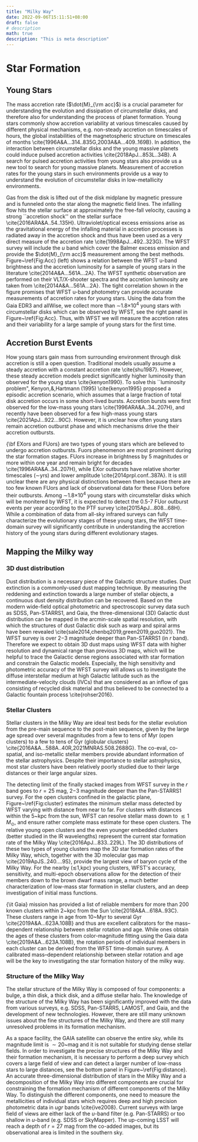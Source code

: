 ```yaml
---
title: "Milky Way"
date: 2022-09-06T15:11:51+08:00
draft: false
# description
math: true
description: "This is meta description"
---
```



# Star Formation

## Young Stars

The mass accretion rate ($\dot{M}_{\rm acc}$) is a crucial parameter for understanding the evolution and dissipation of circumstellar disks, and therefore also for understanding the process of planet formation. Young stars commonly show accretion variability at various timescales caused by different physical mechanisms, e.g. non-steady accretion on timescales of hours, the global instabilities of the magnetospheric structure on timescales of months \cite{1996A&A...314..835G,2003A&A...409..169B}. In addition, the interaction between circumstellar disks and the  young massive planets could induce pulsed accretion activities \cite{2018ApJ...853L..34B}. A search for pulsed accretion activities from young stars also provide us a new tool to search for young massive planets.  Measurement of accretion rates for the young stars in such environments provide us a way to understand the evolution of circumstellar disks in low-metallicity environments.



Gas from the disk is lifted out of the disk midplane by magnetic pressure and is funneled onto the star along the magnetic field lines. The infalling flow hits the stellar surface at approximately the free-fall velocity, causing a strong ``accretion shock'' on the stellar surface \cite{2016ARA&A..54..135H}. Ultraviolet/optical excess emissions arise as the gravitational energy of the infalling material in  accretion processes is radiated away in the accretion shock and thus have been used as a very direct measure of the accretion rate \cite{1998ApJ...492..323G}. The WFST survey will include the $u$ band which cover the Balmer excess emission and provide the $\dot{M}_{\rm acc}$ measurement among the best methods. Figure~\ref{Fig:Acc} (left) shows a relation between the WFST u-band brightness and the accretion luminosity for a sample of young stars in the literature \cite{2014A&A...561A...2A}. The WFST synthetic observation are performed on their VLT/X-shooter spectra and the accretion luminosity are taken from \cite{2014A&A...561A...2A}. The tight correlation shown in the figure promises that WFST u-band photometry can provide accurate measurements of accretion rates for young stars.  Using the data from the Gaia EDR3 and allWise, we collect more than $\sim$1.8$\times$10$^{4}$ young stars with circumstellar disks which can be observed by WFST, see the right panel in Figure~\ref{Fig:Acc}. Thus, with WFST we will measure the accretion rates and their variability for a large sample of young stars for the first time.


## Accretion Burst Events

How young stars gain mass from surrounding environment through disk accretion is still a open question. Traditional models usually assume a steady accretion with a constant accretion rate \cite{shu1987}. However, these steady accretion models predict significantly higher luminosity than observed for the young stars \cite{kenyon1990}. To solve this ``luminosity problem", Kenyon\,\&\,Hartmann (1995) \cite{kenyon1995} proposed a episodic accretion scenario, which assumes that a large fraction of total disk accretion occurs in some short-lived bursts. Accretion bursts were first observed for the low-mass young stars \cite{1996ARA&A..34..207H}, and recently have been observed for a few high-mass young stars \cite{2021ApJ...922...90C}. However, it is unclear how often young stars remain accretion outburst phase and which mechanisms drive the their accretion outbursts. 

{\bf EXors and FUors} are two types of young stars which are believed to undergo accretion outbursts. Fuors phenomenon are most prominent during the star formation stages. FUors increase in brightness by 5 magnitudes or more within one year and remain bright for decades \cite{1996ARA&A..34..207H}, while EXor outbursts have relative shorter timescales ($\sim$yrs) and lower amplitude \cite{2014prpl.conf..387A}. It is still unclear there are any physical distinctions between them because there are too few known FUors and lack of observational data for these FUors before their outbursts. Among $\sim$1.8$\times$10$^{4}$ young stars with circumstellar disks which will be monitered by WFST, it is expected to detect the 0.5-7 FUor outburst events per year according to the PTF survey \cite{2015ApJ...808...68H}. While a combination of data from all-sky infrared surveys can fully characterize the evolutionary stages of these young stars, the WFST time-domain survey will significantly contribute in understanding the accretion history of the young stars during different evolutionary stages. 


## Mapping the Milky way

### 3D dust distribution

Dust distribution is a necessary piece of the Galactic structure studies. Dust extinction is a commonly-used dust mapping technique. By measuring the reddening and extinction towards a large number of stellar objects, a continuous dust density distribution can be recovered. Based on the modern wide-field optical photometric and spectroscopic survey data such as SDSS, Pan-STARRS1, and Gaia, the three-dimensional (3D) Galactic dust distribution can be mapped in the arcmin-scale spatial resolution, with which the structures of dust Galactic disk such as warp and spiral arms have been revealed \cite{sale2014,chenbq2019,green2019,guo2021}. The WFST survey is over 2$-$3 magnitude deeper than Pan-STARRS1 (in $r$ band). Therefore we expect to obtain 3D dust maps using WFST data with higher resolution and dynamical range than previous 3D maps, which will be helpful to trace the Galactic dense regions associated with star formation and constrain the Galactic models. Especially, the high sensitivity  and photometric accuracy of the WFST survey will allows us to investigate the diffuse interstellar medium at high Galactic latitude such as the intermediate-velocity clouds (IVCs) that are considered as an inflow of gas consisting of recycled disk material and thus believed to be connected to a Galactic fountain process \cite{rohser2016}.

### Stellar Clusters

Stellar clusters in the Milky Way are ideal test beds for the stellar evolution from the pre-main sequence to the post-main sequence, given by the large age spread over several magnitudes from a few to tens of Myr (open clusters) to a few to tens of Gyr (globular clusters) \cite{2016A&A...588A..40R,2021MNRAS.508.2688G}. The co-eval, co-spatial, and iso-metallic stellar members provide abundant information of the stellar astrophysics. Despite their importance to stellar astrophysics, most star clusters have been relatively poorly studied due to their large distances or their large angular sizes. 



The detecting limit of the finally stacked images from WFST survey in the $r$ band goes to $r=25$ mag, 2$-$3 magnitude deeper than the Pan-STARRS1 survey. For the open clusters confined in the galactic plane, Figure~\ref{Fig:cluster} estimates the minimum stellar mass detected by WFST varying with distance from near to far. For clusters with distances within the 5~kpc from the sun, WFST can resolve stellar mass down to $\lesssim1\,M_\odot$, and ensure rather complete mass estimate for these open clusters. The relative young open clusters and the even younger embedded clusters (better studied in the IR wavelengths) represent the current star formation rate of the Milky Way \cite{2016ApJ...833..229L}. The 3D distributions of these two types of young clusters map the 3D star formation rates of the Milky Way, which, together with the 3D molecular gas map \cite{2019ApJS..240....9S}, provide the largest view of baryon cycle of the Milky Way. For the nearby ($\lesssim$1\,kpc) young clusters, WFST's accuracy, sensitivity, and multi-epoch observations allow for the detection of their members down to the brown dwarf mass range, a much better characterization of low-mass star formation in stellar clusters, and an deep investigation of initial mass functions. 

{\it Gaia} mission has provided a list of reliable members for more than 200  known clusters within 2~kpc from the Sun \cite{2018A&A...618A..93C}. These clusters range in age from 10~Myr to several Gyr \cite{2019A&A...623A.108B} and thus are excellent calibrators for the mass–dependent relationship between stellar rotation and age. While ones obtain the ages of these clusters from color-magnitude fitting using the Gaia data \cite{2019A&A...623A.108B}, the rotation periods of individual members in each cluster can be derived from the WFST time-domain survey. A calibrated mass–dependent relationship between stellar rotation and age will be the key to investigating the star formation history of the milky way. 




### Structure of the Milky Way

The stellar structure of the Milky Way is composed of four components: a bulge, a thin disk, a thick disk, and a diffuse stellar halo. The knowledge of the structure of the Milky Way has been significantly improved with the data from various surveys, e.g. SDSS, Pan-STARRS, LAMOST, and Gaia, and  the development of new technologies. However, there are still many unknown issues about the fine structures of the Milky Way, and there are still many unresolved problems in its formation mechanism.  


As a space facility, the GAIA satellite can observe the entire sky, while its magnitude limit is $\sim20$~mag and it is not suitable for studying dense stellar fields. In order to investigate the precise structures of the Milky Way and their formation mechanism, it is necessary to perform a deep survey which covers a large field of view and can detect a larger number of low-mass stars to large distances, see the bottom panel in Figure~\ref{Fig:distance}. An accurate three-dimensional distribution of stars in the Milky Way and a decomposition of the Milky Way into different components are crucial for constraining the formation mechanism of different components of the Milky Way. To distinguish the different components, one need to measure the metallicities of individual stars which requires deep and high precision photometric data in $ugr$ bands \cite{ive2008}. Current surveys with large field of views are either lack of the $u$-band filter (e.g. Pan-STARRS) or too shallow in $u$-band (e.g. SDSS or SkyMapper). The up-coming LSST will reach a depth of $r=27$ mag from the co-added images, but its observational area is limited in the southern sky. 
